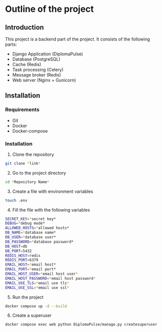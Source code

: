 # Outline of the project

## Introduction
This project is a backend part of the project.
It consists of the following parts:
 - Django Application (DiplomaPulse)
 - Database (PostgreSQL)
 - Cache (Redis)
 - Task processing (Celery)
 - Message broker (Redis)
 - Web server (Nginx + Gunicorn)

## Installation
### Requirements
 - Git
 - Docker
 - Docker-compose

### Installation
1. Clone the repository
```bash
git clone *link*
```

2. Go to the project directory
```bash
cd *Repository Name*
```

3. Create a file with environment variables
```bash
touch .env
```

4. Fill the file with the following variables
```bash
SECRET_KEY=*secret key*
DEBUG=*debug mode*
ALLOWED_HOSTS=*allowed hosts*
DB_NAME=*database name*
DB_USER=*database user*
DB_PASSWORD=*database password*
DB_HOST=db
DB_PORT=5432
REDIS_HOST=redis
REDIS_PORT=6379
EMAIL_HOST=*email host*
EMAIL_PORT=*email port*
EMAIL_HOST_USER=*email host user*
EMAIL_HOST_PASSWORD=*email host password*
EMAIL_USE_TLS=*email use tls*
EMAIL_USE_SSL=*email use ssl*
```

5. Run the project
```bash
docker compose up -d --build
```

6. Create a superuser
```bash
docker compose exec web python DiplomaPulse/manage.py createsuperuser
```

